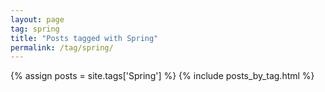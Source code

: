 ```yaml
---
layout: page
tag: spring
title: "Posts tagged with Spring"
permalink: /tag/spring/
---
```


{% assign posts = site.tags['Spring'] %}
{% include posts_by_tag.html %}
